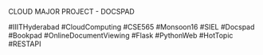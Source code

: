 CLOUD MAJOR PROJECT - DOCSPAD

#IIITHyderabad #CloudComputing #CSE565 #Monsoon16 #SIEL #Docspad #Bookpad #OnlineDocumentViewing #Flask #PythonWeb #HotTopic #RESTAPI
